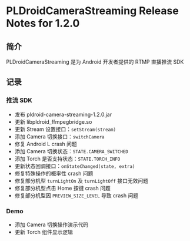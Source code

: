# PLDroidCameraStreaming Release Notes for 1.2.0

## 简介
PLDroidCameraStreaming 是为 Android 开发者提供的 RTMP 直播推流 SDK

## 记录

### 推流 SDK
* 发布 pldroid-camera-streaming-1.2.0.jar
* 更新 libpldroid_ffmpegbridge.so
* 更新 Stream 设置接口：`setStream(stream)`
* 添加 Camera 切换接口：`switchCamera`
* 修复 Android L crash 问题
* 添加 Camera 切换状态：`STATE.CAMERA_SWITCHED`
* 添加 Torch 是否支持状态：`STATE.TORCH_INFO`
* 更新状态回调接口：`onStateChanged(state, extra)`
* 修复特殊操作的概率性 crash 问题
* 修复部分机型 `turnLightOn` 及 `turnLightOff` 接口无效问题
* 修复部分机型点击 Home 按键 crash 问题
* 修复部分机型因 `PREVIEW_SIZE_LEVEL` 导致 crash 问题


### Demo
* 添加 Camera 切换操作演示代码
* 更新 Torch 组件显示逻辑
